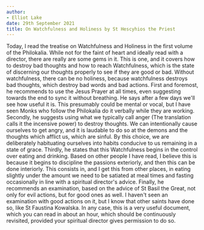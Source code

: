 ```yaml
---
author:
- Elliot Lake
date: 29th September 2021
title: On Watchfulness and Holiness by St Hescyhios the Priest
---
```


Today, I read the treatise on Watchfulness and Holiness in the first
volume of the Philokalia. While not for the faint of heart and ideally
read with a director, there are really are some gems in it. This is one,
and it covers how to destroy bad thoughts and how to reach Watchfulness,
which is the state of discerning our thoughts properly to see if they
are good or bad. Without watchfulness, there can be no holiness, because
watchfulness destroys bad thoughts, which destroy bad words and bad
actions. First and foremost, he recommends to use the Jesus Prayer at
all times, even suggesting towards the end to sync it without breathing.
He says after a few days we'll see how useful it is. This presumably
could be mental or vocal, but I have seen Monks who follow the
Philokalia do it verbally while they are working. Secondly, he suggests
using what we typically call anger (The translation calls it the
incensive power) to destroy thoughts. We can intentionally cause
ourselves to get angry, and it is laudable to do so at the demons and
the thoughts which afflict us, which are sinful. By this choice, we are
deliberately habituating ourselves into habits conducive to us remaining
in a state of grace. Thirdly, he states that this Watchfulness begins in
the control over eating and drinking. Based on other people I have read,
I believe this is because it begins to discipline the passions
exteriorly, and then this can be done interiorly. This consists in, and
I get this from other places, in eating slightly under the amount we
need to be satiated at meal times and fasting occasionally in line with
a spiritual director's advice. Finally, he recommends an examination,
based on the advice of St Basil the Great, not only for evil actions,
but for good ones as well. I haven't seen an examination with good
actions on it, but I know that other saints have done so, like St
Faustina Kowalska. In any case, this is a very useful document, which
you can read in about an hour, which should be continuously revisited,
provided your spiritual director gives permission to do so.
